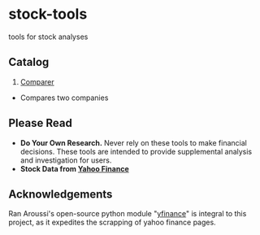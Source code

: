 # stock-tools
tools for stock analyses

## Catalog
1. [Comparer](https://github.com/jrossner/stock-tools/blob/main/tools/compareStocks.py)
 - Compares two companies

## Please Read
 - __Do Your Own Research.__ 
Never rely on these tools to make financial decisions. These tools are intended to provide supplemental analysis and investigation for users.
 - __Stock Data from [Yahoo Finance](https://finance.yahoo.com)__

## Acknowledgements
Ran Aroussi's open-source python module "[yfinance](https://github.com/ranaroussi/yfinance)" is integral to this project, as it expedites the scrapping of yahoo finance pages.
